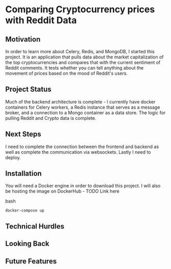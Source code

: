 # Comparing Cryptocurrency prices with Reddit Data

## Motivation

In order to learn more about Celery, Redis, and MongoDB, I started this project.  It is an application that pulls data about the market capitalization of the top cryptocurrencies and compares that with the current sentiment of Reddit comments.  It tests whether you can tell anything about the movement of prices based on the mood of Reddit's users.  

## Project Status

Much of the backend architecture is complete - I currently have docker containers for Celery workers, a Redis instance that serves as a message broker, and a connection to a Mongo container as a data store.  The logic for pulling Reddit and Crypto data is complete.  

## Next Steps

I need to complete the connection between the frontend and backend as well as complete the communication via websockets.  Lastly I need to deploy.

## Installation

You will need a Docker engine in order to download this project.  I will also be hosting the image on DockerHub - TODO Link here

bash
```
docker-compose up
```

## Technical Hurdles

## Looking Back

## Future Features

